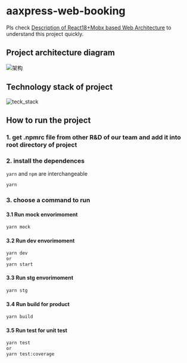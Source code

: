 # aaxpress-web-booking
Pls check [Description of React18+Mobx based Web Architecture](https://airasia.atlassian.net/wiki/spaces/AASET/pages/2340061290/Description+of+React18+Mobx+based+Web+Architecture) to understand this project quickly.


## Project architecture diagram
![架构](https://raw.githubusercontent.com/mominger/MyPublicFiles/master/img/20220623110814.png)

## Technology stack of project
![teck_stack](https://raw.githubusercontent.com/mominger/MyPublicFiles/master/img/20220623112750.png)


## How to run the project
### 1. get .npmrc file from other R&D of our team and add it into root directory of project
### 2. install the dependences
`yarn` and `npm` are interchangeable

```sh
yarn
```
### 3. choose a command to run
#### 3.1 Run mock envorimoment

```sh
yarn mock
```

#### 3.2 Run dev envorimoment

```sh
yarn dev 
or
yarn start
```

#### 3.3 Run stg envorimoment

```sh
yarn stg
```

#### 3.4 Run build for product

```sh
yarn build
```

#### 3.5 Run test for unit test

```sh
yarn test
or
yarn test:coverage
```